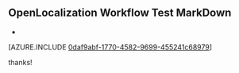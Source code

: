 ## OpenLocalization Workflow Test MarkDown
* 

[AZURE.INCLUDE [0daf9abf-1770-4582-9699-455241c68979](calleeMd1.md)]

 
thanks!